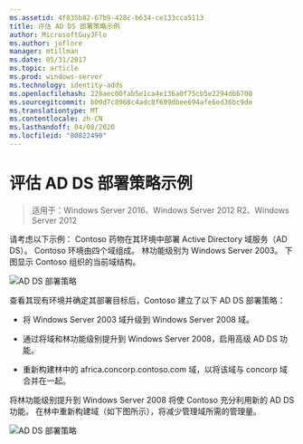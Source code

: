 ```yaml
---
ms.assetid: 4f835b82-67b9-428c-b634-ce133cca5113
title: 评估 AD DS 部署策略示例
author: MicrosoftGuyJFlo
ms.author: joflore
manager: mtillman
ms.date: 05/31/2017
ms.topic: article
ms.prod: windows-server
ms.technology: identity-adds
ms.openlocfilehash: 228aec00fab5e1ca4e136a0f75cb5e2294d66700
ms.sourcegitcommit: b00d7c8968c4adc8f699dbee694afe6ed36bc9de
ms.translationtype: MT
ms.contentlocale: zh-CN
ms.lasthandoff: 04/08/2020
ms.locfileid: "80822490"
---
```

# <a name="evaluating-ad-ds-deployment-strategy-examples"></a>评估 AD DS 部署策略示例

>适用于：Windows Server 2016、Windows Server 2012 R2、Windows Server 2012

请考虑以下示例： Contoso 药物在其环境中部署 Active Directory 域服务（AD DS）。 Contoso 环境由四个域组成。 林功能级别为 Windows Server 2003。 下图显示 Contoso 组织的当前域结构。  
  
![AD DS 部署策略](media/Evaluating-AD-DS-Deployment-Strategy-Examples/3dd79e00-48f8-4927-989c-c55a79caf1be.gif)  
  
查看其现有环境并确定其部署目标后，Contoso 建立了以下 AD DS 部署策略：  
  
-   将 Windows Server 2003 域升级到 Windows Server 2008 域。  
  
-   通过将域和林功能级别提升到 Windows Server 2008，启用高级 AD DS 功能。  
  
-   重新构建林中的 africa.concorp.contoso.com 域，以将该域与 concorp 域合并在一起。  
  
将林功能级别提升到 Windows Server 2008 将使 Contoso 充分利用新的 AD DS 功能。 在林中重新构建域（如下图所示），将减少管理域所需的管理量。  
  
![AD DS 部署策略](media/Evaluating-AD-DS-Deployment-Strategy-Examples/1c061755-413d-452d-b121-6910f8555327.gif)  
  


